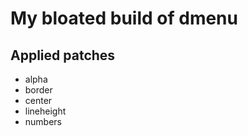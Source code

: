 # My bloated build of dmenu

## Applied patches

 - alpha
 - border
 - center
 - lineheight
 - numbers
